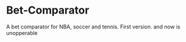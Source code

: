 # Bet-Comparator
A bet comparator for NBA, soccer and tennis. First version. and now is unopperable
